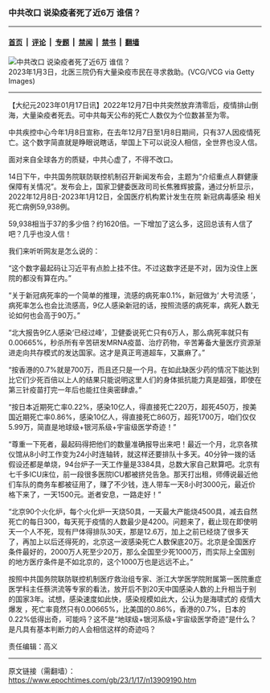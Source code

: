 ### 中共改口 说染疫者死了近6万 谁信？

---

#### [首页](../../../..?n13909190) &nbsp;|&nbsp; [评论](../../../../../epoch-comment?n13909190) &nbsp;|&nbsp; [专题](../../../../../epoch-special?n13909190) &nbsp;|&nbsp; [禁闻](../../../../../epoch-news?n13909190) &nbsp;|&nbsp; [禁书](../../../../../books?n13909190) &nbsp;|&nbsp; [翻墙](https://github.com/gfw-breaker/nogfw/blob/master/README.md?n13909190)


<div><img alt="中共改口 说染疫者死了近6万 谁信？" class="attachment-djy_600_400 size-djy_600_400 wp-post-image" src="https://i.epochtimes.com/assets/uploads/2023/01/id13909202-GettyImages-1454105557.jpeg"/>
<div class="caption">
 2023年1月3日，北医三院仍有大量染疫市民在寻求救助。(VCG/VCG via Getty Images)
</div></div><hr/><div class="post_content" id="artbody" itemprop="articleBody">
 <!-- article content begin -->
 <p>
  【大纪元2023年01月17日讯】2022年12月7日中共突然放弃清零后，疫情排山倒海，大量染疫者死去。可中共每天公布的死亡人数仅为个位数甚至为零。
 </p>
 <p>
  中共疾控中心今年1月8日宣称，在去年12月7日至1月8日期间，只有37人因疫情死亡。这个数字简直就是睁眼说瞎话，举国上下可以说没人相信，全世界也没人信。
 </p>
 <p>
  面对来自全球各方的质疑，中共心虚了，不得不改口。
 </p>
 <p>
  14日下午，中共国务院联防联控机制召开新闻发布会，主题为“介绍重点人群健康保障有关情况”。发布会上，国家卫健委医政司司长焦雅辉披露，通过分析显示，2022年12月8日-2023年1月12日，全国医疗机构累计发生在院
  <ok href="https://www.epochtimes.com/gb/tag/%E6%96%B0%E5%86%A0%E7%97%85%E6%AF%92%E6%84%9F%E6%9F%93.html">
   新冠病毒感染
  </ok>
  相关死亡病例59,938例。
 </p>
 <p>
  59,938相当于37的多少倍？约1620倍。一下增加了这么多，这回总该有人信了吧？几乎也没人信！
 </p>
 <p>
  我们来听听网友是怎么说的：
 </p>
 <p>
  “这个数字最起码让习近平有点脸上挂不住。不过这数字还是不对，因为没住上医院的都没有算在内。”
 </p>
 <p>
  “关于新冠病死率的一个简单的推理，流感的病死率0.1%，新冠做为‘
  <ok href="https://www.epochtimes.com/gb/tag/%E5%A4%A7%E5%8F%B7%E6%B5%81%E6%84%9F.html">
   大号流感
  </ok>
  ’，病死率怎么也会比流感高，9亿人感染新冠的话，按照流感的病死率，病死人数无论如何也会高于90万。”
 </p>
 <p>
  “北大报告9亿人感染‘已经过峰’，卫健委说死亡只有6万人，那么病死率就只有0.00665%，秒杀所有辛苦研发MRNA疫苗、治疗药物，辛苦筹备大量医疗资源渐进走向共存模式的发达国家。这才是真正弯道超车，又赢痳了。”
 </p>
 <p>
  “按香港的0.7%就是700万，而且还只是一个月。在如此缺医少药的情况下能达到比它们少死百倍以上人的结果只能说明这里人们的身体抵抗能力真是超强，即使在第三针疫苗打完一年后也能扛住奥密肆虐。”
 </p>
 <p>
  “按日本近期死亡率0.22%，感染10亿人，得直接死亡220万，超死450万，按美国近期死亡率0.86%，感染10亿人，得直接死亡860万，超死1700万，咱们仅仅5.99万，简直是地球级+银河系级+宇宙级医学奇迹！”
 </p>
 <p>
  “尊重一下死者，最起码得把他们的数量准确报导出来吧！最近一个月，北京各殡仪馆从8小时工作变为24小时连轴转，就这样还要排队十多天。40分钟一拨的话假设还都是单烧，94台炉子一天工作量是3384具，总数大家自己默算吧。北京有七千多ICU床位，前一段很多医院ICU都被挤兑告急。那天打出租，师傅说最近他们车队的商务车都被征用了，赚了不少钱，连人带车一天8小时3000元，最近价格下来了，一天1500元。逝者安息，一路走好！”
 </p>
 <p>
  “北京90个火化炉，每个火化炉一天烧50具，一天最大产能烧4500具，减去自然死亡的每日300，每天死于疫情的人数最少是4200。问题来了，截止现在即使明天一个人不死，现有尸体得排队30天，那是12.6万，加上之前已经烧了很多天了，再加上以后还得死的，北京这一波感染死亡人数保底20万。北京是全国医疗条件最好的，2000万人死至少20万，那么全国至少死1000万，而实际上全国别的地方医疗条件是不如北京的，这个1000万也是远远不止。”
 </p>
 <p>
  按照中共国务院联防联控机制医疗救治组专家、浙江大学医学院附属第一医院重症医学科主任蔡洪流等专家的看法，放开后不到20天中国感染人数的上升相当于别的国家3年。试想，感染速度如此快，感染规模如此大，公认为是海啸式的
  <ok href="https://www.epochtimes.com/gb/tag/%E7%96%AB%E6%83%85%E5%A4%A7%E7%88%86%E5%8F%91.html">
   疫情大爆发
  </ok>
  ，死亡率竟然只有0.00665%，比美国的0.86%，香港的0.7%，日本的0.22%低得出奇，可能吗？这不是“地球级+银河系级+宇宙级医学奇迹”是什么？是凡具有基本判断力的人会相信这样的奇迹吗？
 </p>
 <p>
  责任编辑：高义
 </p>
 <!-- article content end -->
 <div id="below_article_ad">
 </div>
</div>


---

原文链接（需翻墙）：https://www.epochtimes.com/gb/23/1/17/n13909190.htm
